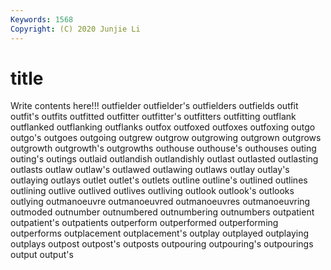 ```yaml
---
Keywords: 1568
Copyright: (C) 2020 Junjie Li
---
```


# title

Write contents here!!!
outfielder
outfielder's 
outfielders 
outfields 
outfit 
outfit's 
outfits 
outfitted 
outfitter 
outfitter's 
outfitters
outfitting 
outflank 
outflanked 
outflanking 
outflanks 
outfox 
outfoxed 
outfoxes 
outfoxing 
outgo
outgo's 
outgoes 
outgoing 
outgrew 
outgrow 
outgrowing 
outgrown 
outgrows 
outgrowth 
outgrowth's
outgrowths 
outhouse 
outhouse's 
outhouses 
outing 
outing's 
outings 
outlaid 
outlandish 
outlandishly
outlast 
outlasted 
outlasting 
outlasts 
outlaw 
outlaw's 
outlawed 
outlawing 
outlaws 
outlay
outlay's 
outlaying 
outlays 
outlet 
outlet's 
outlets 
outline 
outline's 
outlined 
outlines
outlining 
outlive 
outlived 
outlives 
outliving 
outlook 
outlook's 
outlooks 
outlying 
outmanoeuvre
outmanoeuvred 
outmanoeuvres 
outmanoeuvring 
outmoded 
outnumber 
outnumbered 
outnumbering 
outnumbers 
outpatient 
outpatient's
outpatients 
outperform 
outperformed 
outperforming 
outperforms 
outplacement 
outplacement's 
outplay 
outplayed 
outplaying
outplays 
outpost 
outpost's 
outposts 
outpouring 
outpouring's 
outpourings 
output 
output's 
